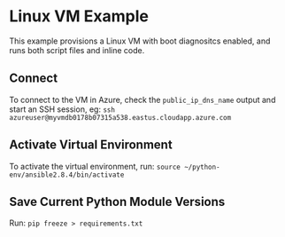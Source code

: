 # Linux VM Example

This example provisions a Linux VM with boot diagnositcs enabled, and runs both script files and inline code.

## Connect

To connect to the VM in Azure, check the `public_ip_dns_name` output and start an SSH session,
eg: `ssh azureuser@myvmdb0178b07315a538.eastus.cloudapp.azure.com`

## Activate Virtual Environment

To activate the virtual environment, run: `source ~/python-env/ansible2.8.4/bin/activate`

## Save Current Python Module Versions

Run: `pip freeze > requirements.txt`
